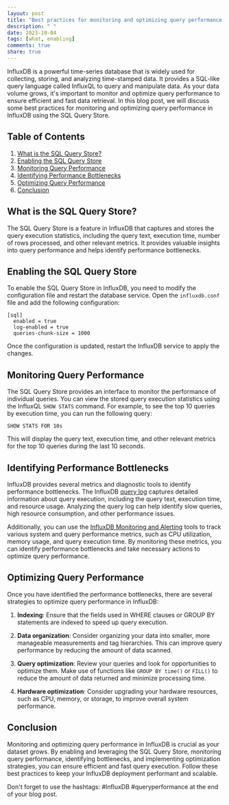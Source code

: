 ```yaml
---
layout: post
title: "Best practices for monitoring and optimizing query performance in InfluxDB with the SQL Query Store"
description: " "
date: 2023-10-04
tags: [what, enabling]
comments: true
share: true
---
```


InfluxDB is a powerful time-series database that is widely used for collecting, storing, and analyzing time-stamped data. It provides a SQL-like query language called InfluxQL to query and manipulate data. As your data volume grows, it's important to monitor and optimize query performance to ensure efficient and fast data retrieval. In this blog post, we will discuss some best practices for monitoring and optimizing query performance in InfluxDB using the SQL Query Store.

## Table of Contents

1. [What is the SQL Query Store?](#what-is-the-sql-query-store)
2. [Enabling the SQL Query Store](#enabling-the-sql-query-store)
3. [Monitoring Query Performance](#monitoring-query-performance)
4. [Identifying Performance Bottlenecks](#identifying-performance-bottlenecks)
5. [Optimizing Query Performance](#optimizing-query-performance)
6. [Conclusion](#conclusion)

## What is the SQL Query Store?

The SQL Query Store is a feature in InfluxDB that captures and stores the query execution statistics, including the query text, execution time, number of rows processed, and other relevant metrics. It provides valuable insights into query performance and helps identify performance bottlenecks.

## Enabling the SQL Query Store

To enable the SQL Query Store in InfluxDB, you need to modify the configuration file and restart the database service. Open the `influxdb.conf` file and add the following configuration:

```
[sql]
  enabled = true
  log-enabled = true
  queries-chunk-size = 1000
```

Once the configuration is updated, restart the InfluxDB service to apply the changes.

## Monitoring Query Performance

The SQL Query Store provides an interface to monitor the performance of individual queries. You can view the stored query execution statistics using the InfluxQL `SHOW STATS` command. For example, to see the top 10 queries by execution time, you can run the following query:

```shell
SHOW STATS FOR 10s
```

This will display the query text, execution time, and other relevant metrics for the top 10 queries during the last 10 seconds.

## Identifying Performance Bottlenecks

InfluxDB provides several metrics and diagnostic tools to identify performance bottlenecks. The InfluxDB [query log](https://docs.influxdata.com/influxdb/v2.0/query-data/query-log/) captures detailed information about query execution, including the query text, execution time, and resource usage. Analyzing the query log can help identify slow queries, high resource consumption, and other performance issues.

Additionally, you can use the [InfluxDB Monitoring and Alerting](https://docs.influxdata.com/influxdb/v2.0/monitor-alert/monitor/) tools to track various system and query performance metrics, such as CPU utilization, memory usage, and query execution time. By monitoring these metrics, you can identify performance bottlenecks and take necessary actions to optimize query performance.

## Optimizing Query Performance

Once you have identified the performance bottlenecks, there are several strategies to optimize query performance in InfluxDB:

1. **Indexing**: Ensure that the fields used in WHERE clauses or GROUP BY statements are indexed to speed up query execution.

2. **Data organization**: Consider organizing your data into smaller, more manageable measurements and tag hierarchies. This can improve query performance by reducing the amount of data scanned.

3. **Query optimization**: Review your queries and look for opportunities to optimize them. Make use of functions like `GROUP BY time()` or `FILL()` to reduce the amount of data returned and minimize processing time.

4. **Hardware optimization**: Consider upgrading your hardware resources, such as CPU, memory, or storage, to improve overall system performance.

## Conclusion

Monitoring and optimizing query performance in InfluxDB is crucial as your dataset grows. By enabling and leveraging the SQL Query Store, monitoring query performance, identifying bottlenecks, and implementing optimization strategies, you can ensure efficient and fast query execution. Follow these best practices to keep your InfluxDB deployment performant and scalable.

Don't forget to use the hashtags: #InfluxDB #queryperformance at the end of your blog post.